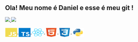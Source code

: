 ## Ola! Meu nome é Daniel e esse é meu git !
 <div>
  <a href="https://github.com/DanLucena">
  <img height="180em" src="https://github-readme-stats.vercel.app/api?username=DanLucena&show_icons=true&theme=Argonaut&include_all_commits=true&count_private=true"/>
  <img height="180em" src="https://github-readme-stats.vercel.app/api/top-langs/?username=DanLucena&layout=compact&langs_count=7&theme=Argonaut"/>
</div>
<div style="display: inline_block"><br>
  <img align="center" alt="Rafa-Js" height="30" width="40" src="https://raw.githubusercontent.com/devicons/devicon/master/icons/javascript/javascript-plain.svg">
  <img align="center" alt="Rafa-Ts" height="30" width="40" src="https://raw.githubusercontent.com/devicons/devicon/master/icons/typescript/typescript-plain.svg">
  <img align="center" alt="Rafa-React" height="30" width="40" src="https://raw.githubusercontent.com/devicons/devicon/master/icons/react/react-original.svg">
  <img align="center" alt="Rafa-HTML" height="30" width="40" src="https://raw.githubusercontent.com/devicons/devicon/master/icons/html5/html5-original.svg">
  <img align="center" alt="Rafa-CSS" height="30" width="40" src="https://raw.githubusercontent.com/devicons/devicon/master/icons/css3/css3-original.svg">
  <img align="center" alt="Rafa-Python" height="30" width="40" src="https://raw.githubusercontent.com/devicons/devicon/master/icons/python/python-original.svg">
</div>
  
